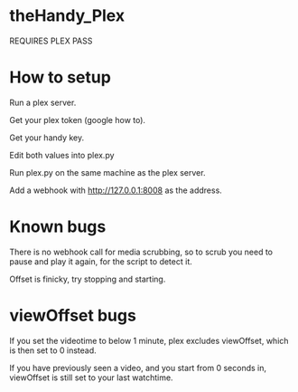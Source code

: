 # theHandy_Plex

REQUIRES PLEX PASS

# How to setup
Run a plex server.

Get your plex token (google how to).

Get your handy key.


Edit both values into plex.py

Run plex.py on the same machine as the plex server.

Add a webhook with http://127.0.0.1:8008 as the address.

# Known bugs
There is no webhook call for media scrubbing, so to scrub you need to pause and play it again, for the script to detect it.

Offset is finicky, try stopping and starting.

# viewOffset bugs
If you set the videotime to below 1 minute, plex excludes viewOffset, which is then set to 0 instead.

If you have previously seen a video, and you start from 0 seconds in, viewOffset is still set to your last watchtime.

